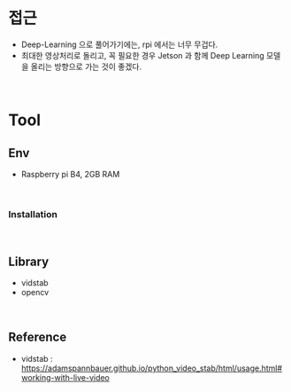 # 접근

- Deep-Learning 으로 풀어가기에는, rpi 에서는 너무 무겁다.
- 최대한 영상처리로 돌리고, 꼭 필요한 경우 Jetson 과 함께 Deep Learning 모델을 올리는 방향으로 가는 것이 좋겠다.

<br>

# Tool

## Env

- Raspberry pi B4, 2GB RAM

<br>

### Installation


<br>

## Library

- vidstab
- opencv

<br>

## Reference

- vidstab : https://adamspannbauer.github.io/python_video_stab/html/usage.html#working-with-live-video
